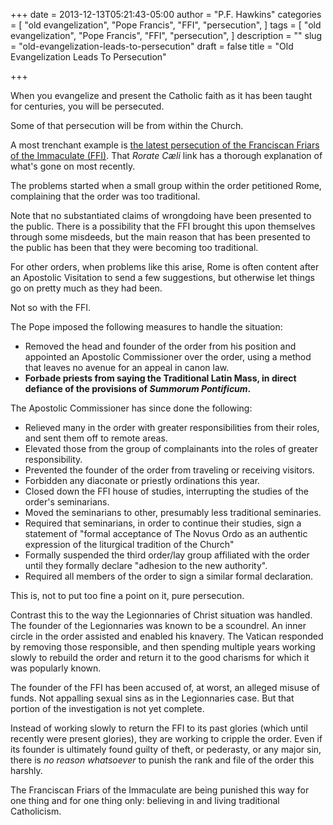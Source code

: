 +++
date = 2013-12-13T05:21:43-05:00
author = "P.F. Hawkins"
categories = [
  "old evangelization",
  "Pope Francis",
  "FFI",
  "persecution",
]
tags = [
  "old evangelization",
  "Pope Francis",
  "FFI",
  "persecution",
]
description = ""
slug = "old-evangelization-leads-to-persecution"
draft = false
title = "Old Evangelization Leads To Persecution"

+++

When you evangelize and present the Catholic faith as it has been taught for centuries, you will be persecuted.

Some of that persecution will be from within the Church.

A most trenchant example is [the latest persecution of the Franciscan Friars of the Immaculate (FFI)](http://rorate-caeli.blogspot.com/2013/12/for-record-situation-with-franciscans.html). That *Rorate Cæli* link has a thorough explanation of what's gone on most recently. 

The problems started when a small group within the order petitioned Rome, complaining that the order was too traditional. 

Note that no substantiated claims of wrongdoing have been presented to the public. There is a possibility that the FFI brought this upon themselves through some misdeeds, but the main reason that has been presented to the public has been that they were becoming too traditional.

For other orders, when problems like this arise, Rome is often content after an Apostolic Visitation to send a few suggestions, but otherwise let things go on pretty much as they had been.

Not so with the FFI.

The Pope imposed the following measures to handle the situation:

- Removed the head and founder of the order from his position and appointed an Apostolic Commissioner over the order, using a method that leaves no avenue for an appeal in canon law.
- **Forbade priests from saying the Traditional Latin Mass, in direct defiance of the provisions of *Summorum Pontificum*.**

The Apostolic Commissioner has since done the following:

- Relieved many in the order with greater responsibilities from their roles, and sent them off to remote areas.
- Elevated those from the group of complainants into the roles of greater responsibility.
- Prevented the founder of the order from traveling or receiving visitors.
- Forbidden any diaconate or priestly ordinations this year.
- Closed down the FFI house of studies, interrupting the studies of the order's seminarians.
- Moved the seminarians to other, presumably less traditional seminaries.
- Required that seminarians, in order to continue their studies, sign a statement of "formal acceptance of
The Novus Ordo as an authentic expression of the liturgical tradition of the Church"
- Formally suspended the third order/lay group affiliated with the order until they formally declare "adhesion to the new authority".
- Required all members of the order to sign a similar formal declaration.

This is, not to put too fine a point on it, pure persecution.

Contrast this to the way the Legionnaries of Christ situation was handled. The founder of the Legionnaries was known to be a scoundrel. An inner circle in the order assisted and enabled his knavery. The Vatican responded by removing those responsible, and then spending multiple years working slowly to rebuild the order and return it to the good charisms for which it was popularly known.

The founder of the FFI has been accused of, at worst, an alleged misuse of funds. Not appalling sexual sins as in the Legionnaries case. But that portion of the investigation is not yet complete. 

Instead of working slowly to return the FFI to its past glories (which until recently were present glories), they are working to cripple the order. Even if its founder is ultimately found guilty of theft, or pederasty, or any major sin, there is *no reason whatsoever* to punish the rank and file of the order this harshly. 

The Franciscan Friars of the Immaculate are being punished this way for one thing and for one thing only: believing in and living traditional Catholicism.